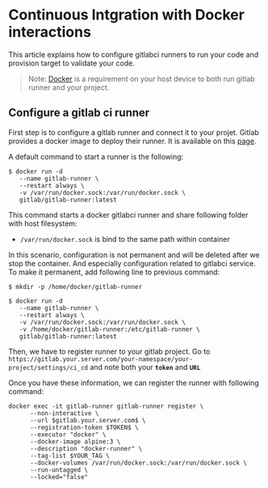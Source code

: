 # Continuous Intgration with Docker interactions

This article explains how to configure gitlabci runners to run your code and provision target to validate your code.

> Note: [Docker](https://docs.docker.com/install/) is a requirement on your host device to both run gitlab runner and your project.

## Configure a gitlab ci runner

First step is to configure a gitlab runner and connect it to your projet. Gitlab provides a docker image to deploy their runner. It is available on this [page](https://docs.gitlab.com/ee/ci/README.html).

A default command to start a runner is the following:

```shell
$ docker run -d 
   --name gitlab-runner \
   --restart always \
   -v /var/run/docker.sock:/var/run/docker.sock \
   gitlab/gitlab-runner:latest
```

This command starts a docker gitlabci runner and share following folder with host filesystem:

- `/var/run/docker.sock` is bind to the same path within container

In this scenario, configuration is not permanent and will be deleted after we stop the container. And especially configuration related to gitlabci service. To make it permanent, add following line to previous command:

```shell
$ mkdir -p /home/docker/gitlab-runner

$ docker run -d 
   --name gitlab-runner \
   --restart always \
   -v /var/run/docker.sock:/var/run/docker.sock \
   -v /home/docker/gitlab-runner:/etc/gitlab-runner \
   gitlab/gitlab-runner:latest
```

Then, we have to register runner to your gitlab project. Go to `https://gitlab.your.server.com/your-namespace/your-project/settings/ci_cd` and note both your __`token`__ and __`URL`__

Once you have these information, we can register the runner with following command:

```shell
docker exec -it gitlab-runner gitlab-runner register \
	  --non-interactive \
	  --url $gitlab.your.server.com$ \
	  --registration-token $TOKEN$ \
	  --executor "docker" \
	  --docker-image alpine:3 \
	  --description "docker-runner" \
	  --tag-list $YOUR_TAG \
	  --docker-volumes /var/run/docker.sock:/var/run/docker.sock \
	  --run-untagged \
	  --locked="false"
```

